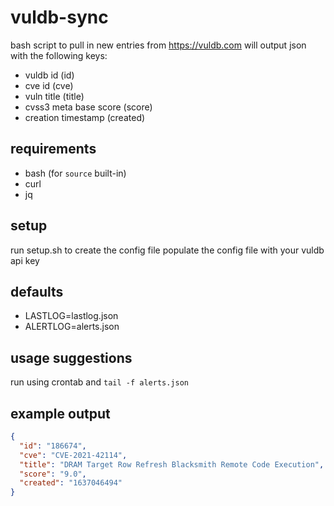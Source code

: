 # vuldb-sync
bash script to pull in new entries from https://vuldb.com
will output json with the following keys:
 - vuldb id (id)
 - cve id (cve)
 - vuln title (title)
 - cvss3 meta base score (score)
 - creation timestamp (created)

## requirements
- bash (for `source` built-in)
- curl
- jq

## setup
run setup.sh to create the config file
populate the config file with your vuldb api key

## defaults
- LASTLOG=lastlog.json
- ALERTLOG=alerts.json

## usage suggestions
run using crontab and `tail -f alerts.json`

## example output
```json
{
  "id": "186674",
  "cve": "CVE-2021-42114",
  "title": "DRAM Target Row Refresh Blacksmith Remote Code Execution",
  "score": "9.0",
  "created": "1637046494"
}
```
